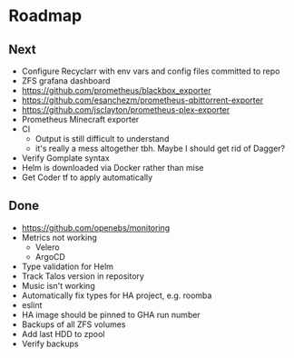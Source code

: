 # Roadmap

## Next

- Configure Recyclarr with env vars and config files committed to repo
- ZFS grafana dashboard
- <https://github.com/prometheus/blackbox_exporter>
- <https://github.com/esanchezm/prometheus-qbittorrent-exporter>
- <https://github.com/jsclayton/prometheus-plex-exporter>
- Prometheus Minecraft exporter
- CI
  - Output is still difficult to understand
  - it's really a mess altogether tbh. Maybe I should get rid of Dagger?
- Verify Gomplate syntax
- Helm is downloaded via Docker rather than mise
- Get Coder tf to apply automatically

## Done

- <https://github.com/openebs/monitoring>
- Metrics not working
  - Velero
  - ArgoCD
- Type validation for Helm
- Track Talos version in repository
- Music isn't working
- Automatically fix types for HA project, e.g. roomba
- eslint
- HA image should be pinned to GHA run number
- Backups of all ZFS volumes
- Add last HDD to zpool
- Verify backups
